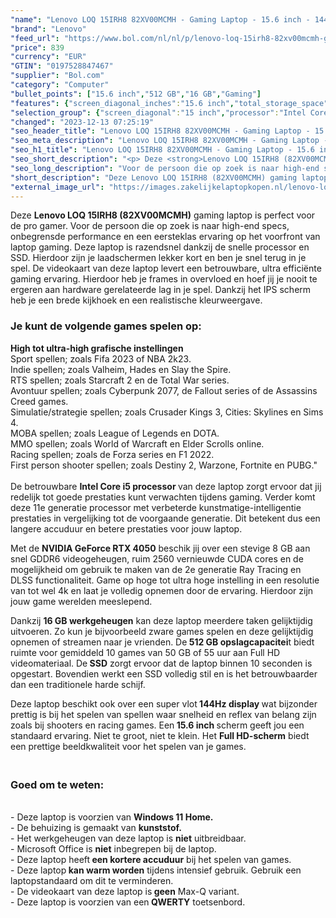 ```yaml
---
"name": "Lenovo LOQ 15IRH8 82XV00MCMH - Gaming Laptop - 15.6 inch - 144Hz"
"brand": "Lenovo"
"feed_url": "https://www.bol.com/nl/nl/p/lenovo-loq-15irh8-82xv00mcmh-gaming-laptop-15-6-inch-144hz/9300000151986368"
"price": 839
"currency": "EUR"
"GTIN": "0197528847467"
"supplier": "Bol.com"
"category": "Computer"
"bullet_points": ["15.6 inch","512 GB","16 GB","Gaming"]
"features": {"screen_diagonal_inches":"15.6 inch","total_storage_space":"512 GB","memory_size":"16 GB","purpose_laptop":"Gaming"}
"selection_group": {"screen_diagonal":"15 inch","processor":"Intel Core i5","changed_price_past_3_days":false}
"changed": "2023-12-13 07:25:19"
"seo_header_title": "Lenovo LOQ 15IRH8 82XV00MCMH - Gaming Laptop - 15.6 inch - 144Hz"
"seo_meta_description": "Lenovo LOQ 15IRH8 82XV00MCMH - Gaming Laptop - 15.6 inch - 144Hz"
"seo_h1_title": "Lenovo LOQ 15IRH8 82XV00MCMH - Gaming Laptop - 15.6 inch - 144Hz"
"seo_short_description": "<p> Deze <strong>Lenovo LOQ 15IRH8 (82XV00MCMH)</strong> gaming laptop is perfect voor de pro gamer."
"seo_long_description": "Voor de persoon die op zoek is naar high-end specs, onbegrensde performance en een eersteklas ervaring op het voorfront van laptop gaming. Deze laptop is razendsnel dankzij de snelle processor en SSD. Hierdoor zijn je laadschermen lekker kort en ben je snel terug in je spel. De videokaart van deze laptop levert een betrouwbare, ultra efficiënte gaming ervaring. Hierdoor heb je frames in overvloed en hoef jij je nooit te ergeren aan hardware gerelateerde lag in je spel. Dankzij het IPS scherm heb je een brede kijkhoek en een realistische kleurweergave. </p> <p>  </p> <h3>Je kunt de volgende games spelen op:</h3> <p> <strong>High tot ultra-high grafische instellingen</strong><br />Sport spellen; zoals Fifa 2023 of NBA 2k23. <br />Indie spellen; zoals Valheim, Hades en Slay the Spire. <br />RTS spellen; zoals Starcraft 2 en de Total War series. <br />Avontuur spellen; zoals Cyberpunk 2077, de Fallout series of de Assassins Creed games. <br />Simulatie/strategie spellen; zoals Crusader Kings 3, Cities: Skylines en Sims 4. <br />MOBA spellen; zoals League of Legends en DOTA. <br />MMO spellen; zoals World of Warcraft en Elder Scrolls online. <br />Racing spellen; zoals de Forza series en F1 2022. <br />First person shooter spellen; zoals Destiny 2, Warzone, Fortnite en PUBG. \"<br /><br />De betrouwbare <strong>Intel Core i5 processor </strong>van deze laptop zorgt ervoor dat jij redelijk tot goede prestaties kunt verwachten tijdens gaming. Verder komt deze 11e generatie processor met verbeterde kunstmatige-intelligentie prestaties in vergelijking tot de voorgaande generatie. Dit betekent dus een langere accuduur en betere prestaties voor jouw laptop. </p> <p> Met de <strong>NVIDIA GeForce RTX 4050</strong> beschik jij over een stevige 8 GB aan snel GDDR6 videogeheugen, ruim 2560 vernieuwde CUDA cores en de mogelijkheid om gebruik te maken van de 2e generatie Ray Tracing en DLSS functionaliteit. Game op hoge tot ultra hoge instelling in een resolutie van tot wel 4k en laat je volledig opnemen door de ervaring. Hierdoor zijn jouw game werelden meeslepend. </p> <p> Dankzij <strong>16 GB werkgeheugen</strong> kan deze laptop meerdere taken gelijktijdig uitvoeren. Zo kun je bijvoorbeeld zware games spelen en deze gelijktijdig opnemen of streamen naar je vrienden. De<strong> 512 GB opslagcapacitei</strong>t biedt ruimte voor gemiddeld 10 games van 50 GB of 55 uur aan Full HD videomateriaal. De<strong> SSD</strong> zorgt ervoor dat de laptop binnen 10 seconden is opgestart. Bovendien werkt een SSD volledig stil en is het betrouwbaarder dan een traditionele harde schijf. </p> <p> Deze laptop beschikt ook over een super vlot<strong> 144Hz display </strong>wat bijzonder prettig is bij het spelen van spellen waar snelheid en reflex van belang zijn zoals bij shooters en racing games. Een<strong> 15. 6 inch </strong>scherm geeft jou een standaard ervaring. Niet te groot, niet te klein. Het <strong>Full HD-scherm</strong> biedt een prettige beeldkwaliteit voor het spelen van je games. </p> <h3><br />Goed om te weten:</h3> <p> <br />- Deze laptop is voorzien van <strong>Windows 11 Home. </strong><br />- De behuizing is gemaakt van <strong>kunststof. </strong><br />- Het werkgeheugen van deze laptop is <strong>niet</strong> uitbreidbaar. <br />- Microsoft Office is <strong>niet</strong> inbegrepen bij de laptop. <br />- Deze laptop heeft<strong> een kortere accuduur</strong> bij het spelen van games. <br />- Deze laptop<strong> kan warm worden</strong> tijdens intensief gebruik. Gebruik een laptopstandaard om dit te verminderen. <br />- De videokaart van deze laptop is<strong> geen</strong> Max-Q variant. <br />- Deze laptop is voorzien van een<strong> QWERTY</strong> toetsenbord. </p>"
"short_description": "Deze Lenovo LOQ 15IRH8 (82XV00MCMH) gaming laptop is perfect voor de pro gamer. Voor de persoon die op zoek is naar high-end specs, onbegrensde performance en een eersteklas ervaring op het voorfront van laptop gaming. Deze laptop is razendsnel dankzij de snelle processor en SSD. Hierdoor zijn je laadschermen lekker kort en ben je snel terug in je spel. De videokaart van deze laptop levert een betrouwbare, ultra efficiënte gaming ervaring. Hierdoor heb je frames in overvloed en hoef jij je nooit te ergeren aan hardware gerelateerde lag in je spel. Dankzij het IPS scherm heb je een brede kijkhoek en een realistische kleurweergave. Je kunt de volgende games spelen op: High tot ultra-high grafische instellingen Sport spellen; zoals Fifa 2023 of NBA 2k23. Indie spellen; zoals Valheim, Hades en Slay the Spire. RTS spellen; zoals Starcraft 2 en de Total War series. Avontuur spellen; zoals Cyberpunk 2077, de Fallout series of de Assassins Creed games. Simulatie/strategie spellen; zoals Crusader Kings 3, Cities: Skylines en Sims 4. MOBA spellen; zoals League of Legends en DOTA. MMO spellen; zoals World of Warcraft en Elder Scrolls online. Racing spellen; zoals de Forza series en F1 2022. First person shooter spellen; zoals Destiny 2, Warzone, Fortnite en PUBG.\" De betrouwbare Intel Core i5 processor van deze laptop zorgt ervoor dat jij redelijk tot goede prestaties kunt verwachten tijdens gaming. Verder komt deze 11e generatie processor met verbeterde kunstmatige-intelligentie prestaties in vergelijking tot de voorgaande generatie. Dit betekent dus een langere accuduur en betere prestaties voor jouw laptop. Met de NVIDIA GeForce RTX 4050 beschik jij over een stevige 8 GB aan snel GDDR6 videogeheugen, ruim 2560 vernieuwde CUDA cores en de mogelijkheid om gebruik te maken van de 2e generatie Ray Tracing en DLSS functionaliteit. Game op hoge tot ultra hoge instelling in een resolutie van tot wel 4k en laat je volledig opnemen door de ervaring. Hierdoor zijn jouw game werelden meeslepend. Dankzij 16 GB werkgeheugen kan deze laptop meerdere taken gelijktijdig uitvoeren. Zo kun je bijvoorbeeld zware games spelen en deze gelijktijdig opnemen of streamen naar je vrienden. De 512 GB opslagcapaciteit biedt ruimte voor gemiddeld 10 games van 50 GB of 55 uur aan Full HD videomateriaal. De SSD zorgt ervoor dat de laptop binnen 10 seconden is opgestart. Bovendien werkt een SSD volledig stil en is het betrouwbaarder dan een traditionele harde schijf. Deze laptop beschikt ook over een super vlot 144Hz display wat bijzonder prettig is bij het spelen van spellen waar snelheid en reflex van belang zijn zoals bij shooters en racing games. Een 15.6 inch scherm geeft jou een standaard ervaring. Niet te groot, niet te klein. Het Full HD-scherm biedt een prettige beeldkwaliteit voor het spelen van je games. Goed om te weten: - Deze laptop is voorzien van Windows 11 Home. - De behuizing is gemaakt van kunststof. - Het werkgeheugen van deze laptop is niet uitbreidbaar. - Microsoft Office is niet inbegrepen bij de laptop. - Deze laptop heeft een kortere accuduur bij het spelen van games. - Deze laptop kan warm worden tijdens intensief gebruik. Gebruik een laptopstandaard om dit te verminderen. - De videokaart van deze laptop is geen Max-Q variant. - Deze laptop is voorzien van een QWERTY toetsenbord."
"external_image_url": "https://images.zakelijkelaptopkopen.nl/lenovo-loq-15irh8-82xv00mcmh-gaming-laptop-15-6-inch-144hz.webp"
---
```


<p> Deze <strong>Lenovo LOQ 15IRH8 (82XV00MCMH)</strong> gaming laptop is perfect voor de pro gamer. Voor de persoon die op zoek is naar high-end specs, onbegrensde performance en een eersteklas ervaring op het voorfront van laptop gaming. Deze laptop is razendsnel dankzij de snelle processor en SSD. Hierdoor zijn je laadschermen lekker kort en ben je snel terug in je spel. De videokaart van deze laptop levert een betrouwbare, ultra efficiënte gaming ervaring. Hierdoor heb je frames in overvloed en hoef jij je nooit te ergeren aan hardware gerelateerde lag in je spel. Dankzij het IPS scherm heb je een brede kijkhoek en een realistische kleurweergave. </p> <p>   </p> <h3>Je kunt de volgende games spelen op:</h3> <p> <strong>High tot ultra-high grafische instellingen</strong><br />Sport spellen; zoals Fifa 2023 of NBA 2k23.<br />Indie spellen; zoals Valheim, Hades en Slay the Spire.<br />RTS spellen; zoals Starcraft 2 en de Total War series.<br />Avontuur spellen; zoals Cyberpunk 2077, de Fallout series of de Assassins Creed games.<br />Simulatie/strategie spellen; zoals Crusader Kings 3, Cities: Skylines en Sims 4.<br />MOBA spellen; zoals League of Legends en DOTA.<br />MMO spellen; zoals World of Warcraft en Elder Scrolls online.<br />Racing spellen; zoals de Forza series en F1 2022.<br />First person shooter spellen; zoals Destiny 2, Warzone, Fortnite en PUBG."<br /><br />De betrouwbare <strong>Intel Core i5 processor </strong>van deze laptop zorgt ervoor dat jij redelijk tot goede prestaties kunt verwachten tijdens gaming. Verder komt deze 11e generatie processor met verbeterde kunstmatige-intelligentie prestaties in vergelijking tot de voorgaande generatie. Dit betekent dus een langere accuduur en betere prestaties voor jouw laptop. </p> <p> Met de <strong>NVIDIA GeForce RTX 4050</strong> beschik jij over een stevige 8 GB aan snel GDDR6 videogeheugen, ruim 2560 vernieuwde CUDA cores en de mogelijkheid om gebruik te maken van de 2e generatie Ray Tracing en DLSS functionaliteit. Game op hoge tot ultra hoge instelling in een resolutie van tot wel 4k en laat je volledig opnemen door de ervaring. Hierdoor zijn jouw game werelden meeslepend. </p> <p> Dankzij <strong>16 GB werkgeheugen</strong> kan deze laptop meerdere taken gelijktijdig uitvoeren. Zo kun je bijvoorbeeld zware games spelen en deze gelijktijdig opnemen of streamen naar je vrienden. De<strong> 512 GB opslagcapacitei</strong>t biedt ruimte voor gemiddeld 10 games van 50 GB of 55 uur aan Full HD videomateriaal. De<strong> SSD</strong> zorgt ervoor dat de laptop binnen 10 seconden is opgestart. Bovendien werkt een SSD volledig stil en is het betrouwbaarder dan een traditionele harde schijf. </p> <p> Deze laptop beschikt ook over een super vlot<strong> 144Hz display </strong>wat bijzonder prettig is bij het spelen van spellen waar snelheid en reflex van belang zijn zoals bij shooters en racing games. Een<strong> 15.6 inch </strong>scherm geeft jou een standaard ervaring. Niet te groot, niet te klein. Het <strong>Full HD-scherm</strong> biedt een prettige beeldkwaliteit voor het spelen van je games. </p> <h3><br />Goed om te weten:</h3> <p> <br />- Deze laptop is voorzien van <strong>Windows 11 Home.</strong><br />- De behuizing is gemaakt van <strong>kunststof.</strong><br />- Het werkgeheugen van deze laptop is <strong>niet</strong> uitbreidbaar.<br />- Microsoft Office is <strong>niet</strong> inbegrepen bij de laptop.<br />- Deze laptop heeft<strong> een kortere accuduur</strong> bij het spelen van games.<br />- Deze laptop<strong> kan warm worden</strong> tijdens intensief gebruik. Gebruik een laptopstandaard om dit te verminderen.<br />- De videokaart van deze laptop is<strong> geen</strong> Max-Q variant.<br />- Deze laptop is voorzien van een<strong> QWERTY</strong> toetsenbord. </p>